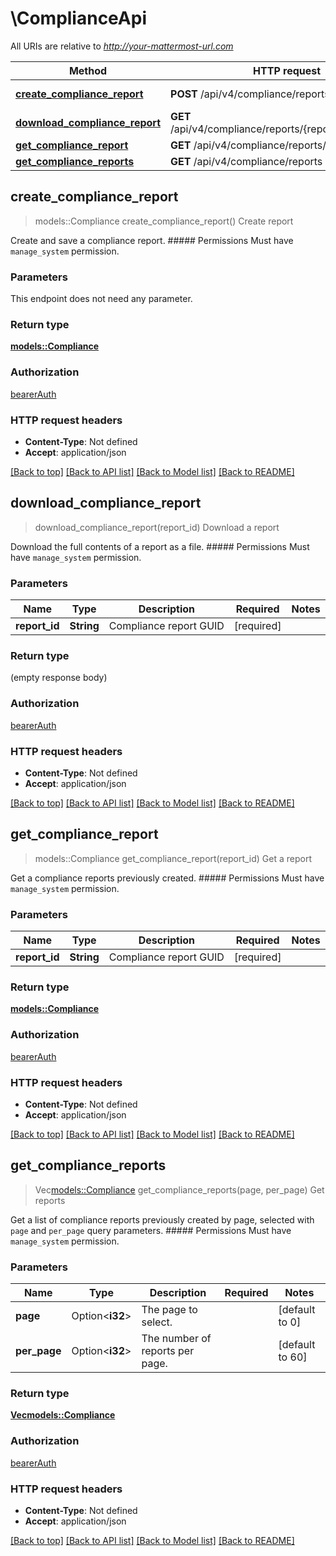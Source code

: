 # \ComplianceApi

All URIs are relative to *http://your-mattermost-url.com*

Method | HTTP request | Description
------------- | ------------- | -------------
[**create_compliance_report**](ComplianceApi.md#create_compliance_report) | **POST** /api/v4/compliance/reports | Create report
[**download_compliance_report**](ComplianceApi.md#download_compliance_report) | **GET** /api/v4/compliance/reports/{report_id}/download | Download a report
[**get_compliance_report**](ComplianceApi.md#get_compliance_report) | **GET** /api/v4/compliance/reports/{report_id} | Get a report
[**get_compliance_reports**](ComplianceApi.md#get_compliance_reports) | **GET** /api/v4/compliance/reports | Get reports



## create_compliance_report

> models::Compliance create_compliance_report()
Create report

Create and save a compliance report. ##### Permissions Must have `manage_system` permission. 

### Parameters

This endpoint does not need any parameter.

### Return type

[**models::Compliance**](Compliance.md)

### Authorization

[bearerAuth](../README.md#bearerAuth)

### HTTP request headers

- **Content-Type**: Not defined
- **Accept**: application/json

[[Back to top]](#) [[Back to API list]](../README.md#documentation-for-api-endpoints) [[Back to Model list]](../README.md#documentation-for-models) [[Back to README]](../README.md)


## download_compliance_report

> download_compliance_report(report_id)
Download a report

Download the full contents of a report as a file. ##### Permissions Must have `manage_system` permission. 

### Parameters


Name | Type | Description  | Required | Notes
------------- | ------------- | ------------- | ------------- | -------------
**report_id** | **String** | Compliance report GUID | [required] |

### Return type

 (empty response body)

### Authorization

[bearerAuth](../README.md#bearerAuth)

### HTTP request headers

- **Content-Type**: Not defined
- **Accept**: application/json

[[Back to top]](#) [[Back to API list]](../README.md#documentation-for-api-endpoints) [[Back to Model list]](../README.md#documentation-for-models) [[Back to README]](../README.md)


## get_compliance_report

> models::Compliance get_compliance_report(report_id)
Get a report

Get a compliance reports previously created. ##### Permissions Must have `manage_system` permission. 

### Parameters


Name | Type | Description  | Required | Notes
------------- | ------------- | ------------- | ------------- | -------------
**report_id** | **String** | Compliance report GUID | [required] |

### Return type

[**models::Compliance**](Compliance.md)

### Authorization

[bearerAuth](../README.md#bearerAuth)

### HTTP request headers

- **Content-Type**: Not defined
- **Accept**: application/json

[[Back to top]](#) [[Back to API list]](../README.md#documentation-for-api-endpoints) [[Back to Model list]](../README.md#documentation-for-models) [[Back to README]](../README.md)


## get_compliance_reports

> Vec<models::Compliance> get_compliance_reports(page, per_page)
Get reports

Get a list of compliance reports previously created by page, selected with `page` and `per_page` query parameters. ##### Permissions Must have `manage_system` permission. 

### Parameters


Name | Type | Description  | Required | Notes
------------- | ------------- | ------------- | ------------- | -------------
**page** | Option<**i32**> | The page to select. |  |[default to 0]
**per_page** | Option<**i32**> | The number of reports per page. |  |[default to 60]

### Return type

[**Vec<models::Compliance>**](Compliance.md)

### Authorization

[bearerAuth](../README.md#bearerAuth)

### HTTP request headers

- **Content-Type**: Not defined
- **Accept**: application/json

[[Back to top]](#) [[Back to API list]](../README.md#documentation-for-api-endpoints) [[Back to Model list]](../README.md#documentation-for-models) [[Back to README]](../README.md)

